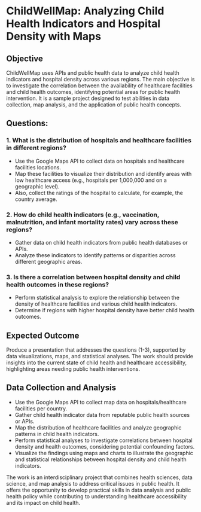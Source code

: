 # ChildWellMap: Analyzing Child Health Indicators and Hospital Density with Maps

## Objective

ChildWellMap uses APIs and public health data to analyze child health indicators and hospital density across various regions. The main objective is to investigate the correlation between the availability of healthcare facilities and child health outcomes, identifying potential areas for public health intervention. It is a sample project designed to test abilities in data collection, map analysis, and the application of public health concepts.

## Questions:

### 1. What is the distribution of hospitals and healthcare facilities in different regions?

- Use the Google Maps API to collect data on hospitals and healthcare facilities locations.
- Map these facilities to visualize their distribution and identify areas with low healthcare access (e.g., hospitals per 1,000,000 and on a geographic level).
- Also, collect the ratings of the hospital to calculate, for example, the country average.

### 2. How do child health indicators (e.g., vaccination, malnutrition, and infant mortality rates) vary across these regions?

- Gather data on child health indicators from public health databases or APIs.
- Analyze these indicators to identify patterns or disparities across different geographic areas.

### 3. Is there a correlation between hospital density and child health outcomes in these regions?

- Perform statistical analysis to explore the relationship between the density of healthcare facilities and various child health indicators.
- Determine if regions with higher hospital density have better child health outcomes.

## Expected Outcome

Produce a presentation that addresses the questions (1-3), supported by data visualizations, maps, and statistical analyses. The work should provide insights into the current state of child health and healthcare accessibility, highlighting areas needing public health interventions.

## Data Collection and Analysis

- Use the Google Maps API to collect map data on hospitals/healthcare facilities per country.
- Gather child health indicator data from reputable public health sources or APIs.
- Map the distribution of healthcare facilities and analyze geographic patterns in child health indicators.
- Perform statistical analyses to investigate correlations between hospital density and health outcomes, considering potential confounding factors.
- Visualize the findings using maps and charts to illustrate the geographic and statistical relationships between hospital density and child health indicators.

The work is an interdisciplinary project that combines health sciences, data science, and map analysis to address critical issues in public health. It offers the opportunity to develop practical skills in data analysis and public health policy while contributing to understanding healthcare accessibility and its impact on child health.

